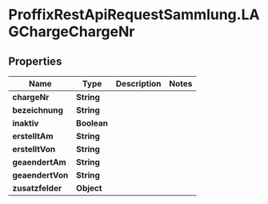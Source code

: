 # ProffixRestApiRequestSammlung.LAGChargeChargeNr

## Properties
Name | Type | Description | Notes
------------ | ------------- | ------------- | -------------
**chargeNr** | **String** |  | 
**bezeichnung** | **String** |  | 
**inaktiv** | **Boolean** |  | 
**erstelltAm** | **String** |  | 
**erstelltVon** | **String** |  | 
**geaendertAm** | **String** |  | 
**geaendertVon** | **String** |  | 
**zusatzfelder** | **Object** |  | 



